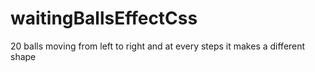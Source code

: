 # waitingBallsEffectCss
20 balls moving from left to right and at every steps it makes a different shape
